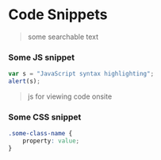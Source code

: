 # Code Snippets

> some searchable text

### Some JS snippet
```javascript
var s = "JavaScript syntax highlighting";
alert(s);
```
> js for viewing code onsite


### Some CSS snippet
```css
.some-class-name {
	property: value;
}
```
